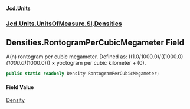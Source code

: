 #### [Jcd.Units](index.md 'index')
### [Jcd.Units.UnitsOfMeasure.SI](Jcd.Units.UnitsOfMeasure.SI.md 'Jcd.Units.UnitsOfMeasure.SI').[Densities](Densities.md 'Jcd.Units.UnitsOfMeasure.SI.Densities')

## Densities.RontogramPerCubicMegameter Field

A(n) rontogram per cubic megameter. Defined as: ((1.0/1000.0)/((1000.0)*(1000.0)*(1000.0))) × yoctogram per cubic kilometer + (0).

```csharp
public static readonly Density RontogramPerCubicMegameter;
```

#### Field Value
[Density](Density.md 'Jcd.Units.UnitTypes.Density')